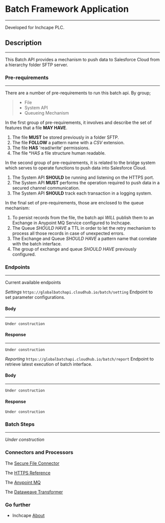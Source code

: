 # Batch Framework Application 
---
Developed for Inchcape PLC.


## Description
---
This Batch API provides a mechanism to push data to Salesforce Cloud from a hierarchy folder SFTP server. 


### Pre-requirements
---

There are a number of pre-requirements to run this batch api. 
By group;
> * File
> * System API
> * Queueing Mechanism


In the first group of pre-requirements, it involves and describe the set of features that a file **MAY HAVE**.
1. The file **MUST** be stored previously in a folder SFTP.
2. The file **FOLLOW** a pattern name with a *CSV* extension.
3. The file **HAS** 'read/write' permissions.
4. The file **HAS* a file structure human readable.

In the second group of pre-requirements, it is related to the bridge system which serves to operate functions to push data into Salesforce Cloud. 
1. The System API **SHOULD** be running and listening on the HTTPS port.
2. The System API **MUST** performs the operation required to push data in a secured channel communication.
3. The System API **SHOULD** track each transaction in a logging system.

In the final set of pre-requirements, those are enclosed to the queue mechanism: 
1. To persist records from the file, the batch api *WILL* publish them to an Exchange in Anypoint MQ Service configured to Inchcape.
2. The Queue *SHOULD HAVE* a TTL in order to let the retry mechanism to process all those records in case of unexpected errors. 
3. The Exchange and Queue *SHOULD HAVE* a pattern name that correlate with the batch interface. 
4. The group of exchange and queue *SHOULD HAVE* previously configured.


### Endpoints
---
Current available endpoints

*Settings*
`https://globalbatchapi.cloudhub.io/batch/setting`
Endpoint to set parameter configurations.

#### Body
---
```
Under construction
```
#### Response
---
```
Under construction
```

*Reporting*
`https://globalbatchapi.cloudhub.io/batch/report`
Endpoint to retrieve latest execution of batch interface.

#### Body
---
```
Under construction
```

#### Response
```
Under construction
```

### Batch Steps
---
*Under construction*

### Connectors and Processors  

The [Secure File Connector](https://docs.mulesoft.com/mule-user-guide/v/3.8/sftp-connector)

The [HTTPS Reference](https://docs.mulesoft.com/api-manager/https-reference)

The [Anypoint MQ](https://docs.mulesoft.com/anypoint-mq/)

The [Dataweave Transformer](https://docs.mulesoft.com/mule-user-guide/v/3.8/dataweave)


### Go further ###

- Inchcape [About](https://www.inchcape.co.uk/about-us/) 
